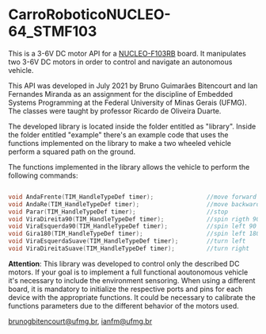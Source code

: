 # CarroRoboticoNUCLEO-64_STMF103

This is a 3-6V DC motor API for a [NUCLEO-F103RB](https://www.st.com/en/evaluation-tools/nucleo-f103rb.html) board. It manipulates two 3-6V DC motors in order to control and navigate an autonomous vehicle.

This API was developed in July 2021 by Bruno Guimarães Bitencourt and Ian Fernandes Miranda as an assignment for the discipline of Embedded Systems Programming at the Federal University of Minas Gerais (UFMG). The classes were taught by professor Ricardo de Oliveira Duarte.

The developed library is located inside the folder entitled as "library". Inside the folder entitled "example" there's an example code that uses the functions implemented on the library to make a two wheeled vehicle perform a squared path on the ground. 

The functions implemented in the library allows the vehicle to perform the following commands: 

```C

void AndaFrente(TIM_HandleTypeDef timer);               //move forward
void AndaRe(TIM_HandleTypeDef timer);                   //move backward
void Parar(TIM_HandleTypeDef timer);                    //stop
void ViraDireita90(TIM_HandleTypeDef timer);            //spin rigth 90 degrees
void ViraEsquerda90(TIM_HandleTypeDef timer);           //spin left 90 degrees
void Gira180(TIM_HandleTypeDef timer);                  //spin left 180 degrees
void ViraEsquerdaSuave(TIM_HandleTypeDef timer);        //turn left
void ViraDireitaSuave(TIM_HandleTypeDef timer);         //turn right

```

**Attention**: This library was developed to control only the described DC motors. If your goal is to implement a full functional aoutonomous vehicle it's necessary to include the environment sensoring. When using a different board, it is mandatory to initialize the respective ports and pins for each device with the appropriate functions. It could be necessary to calibrate the functions parameters due to the different behavior of the motors used. 

[brunogbitencourt@ufmg.br](mailto:brunogbitencourt@ufmg.br), [ianfm@ufmg.br](mailto:ianfm@ufmg.br)

